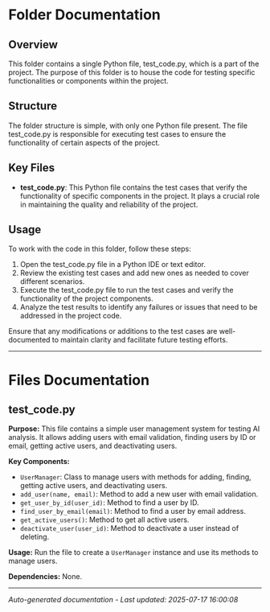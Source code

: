 # Folder Documentation

## Overview
This folder contains a single Python file, test_code.py, which is a part of the project. The purpose of this folder is to house the code for testing specific functionalities or components within the project.

## Structure
The folder structure is simple, with only one Python file present. The file test_code.py is responsible for executing test cases to ensure the functionality of certain aspects of the project.

## Key Files
- **test_code.py**: This Python file contains the test cases that verify the functionality of specific components in the project. It plays a crucial role in maintaining the quality and reliability of the project.

## Usage
To work with the code in this folder, follow these steps:
1. Open the test_code.py file in a Python IDE or text editor.
2. Review the existing test cases and add new ones as needed to cover different scenarios.
3. Execute the test_code.py file to run the test cases and verify the functionality of the project components.
4. Analyze the test results to identify any failures or issues that need to be addressed in the project code.

Ensure that any modifications or additions to the test cases are well-documented to maintain clarity and facilitate future testing efforts.

---

# Files Documentation

## test_code.py

**Purpose:** This file contains a simple user management system for testing AI analysis. It allows adding users with email validation, finding users by ID or email, getting active users, and deactivating users.

**Key Components:**
- `UserManager`: Class to manage users with methods for adding, finding, getting active users, and deactivating users.
- `add_user(name, email)`: Method to add a new user with email validation.
- `get_user_by_id(user_id)`: Method to find a user by ID.
- `find_user_by_email(email)`: Method to find a user by email address.
- `get_active_users()`: Method to get all active users.
- `deactivate_user(user_id)`: Method to deactivate a user instead of deleting.

**Usage:** Run the file to create a `UserManager` instance and use its methods to manage users.

**Dependencies:** None.

---
*Auto-generated documentation - Last updated: 2025-07-17 16:00:08*
